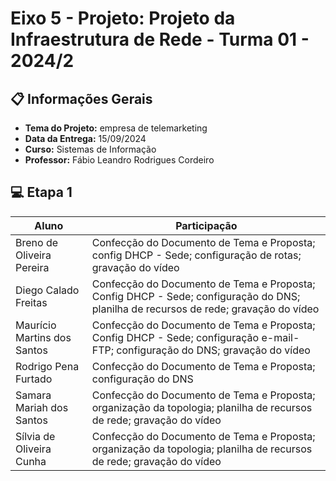 # Eixo 5 - Projeto: Projeto da Infraestrutura de Rede - Turma 01 - 2024/2

## 📋 Informações Gerais 

- **Tema do Projeto:** empresa de telemarketing
- **Data da Entrega:** 15/09/2024
- **Curso:** Sistemas de Informação
- **Professor:** Fábio Leandro Rodrigues Cordeiro

## 💻 Etapa 1

| Aluno                | Participação                             |
|----------------------|-----------------------------------------|
| Breno de Oliveira Pereira    | Confecção do Documento de Tema e Proposta; config DHCP - Sede; configuração de rotas; gravação do vídeo              |
| Diego Calado Freitas    | Confecção do Documento de Tema e Proposta; Config DHCP - Sede; configuração do DNS; planilha de recursos de rede; gravação do vídeo        |
| Maurício Martins dos Santos    |  Confecção do Documento de Tema e Proposta; Config DHCP - Sede; configuração e-mail-FTP; configuração do DNS; gravação do vídeo           |
| Rodrigo Pena Furtado    | Confecção do Documento de Tema e Proposta; configuração do DNS|
| Samara Mariah dos Santos    |  Confecção do Documento de Tema e Proposta; organização da topologia; planilha de recursos de rede; gravação do vídeo            |
| Sílvia de Oliveira Cunha    |  Confecção do Documento de Tema e Proposta; organização da topologia; planilha de recursos de rede; gravação do vídeo          |







